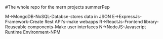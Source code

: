 #The whole repo for the mern projects summerPep



M->MongoDB-NoSQL-Databse-stores data in JSON
E->ExpressJs-Framework-Create Rest API's-make webapps
R->ReactJs-Frontend library-Reuseable components-Make user interfaces
N->NodeJS-Javascript Runtime Environment-NPM


